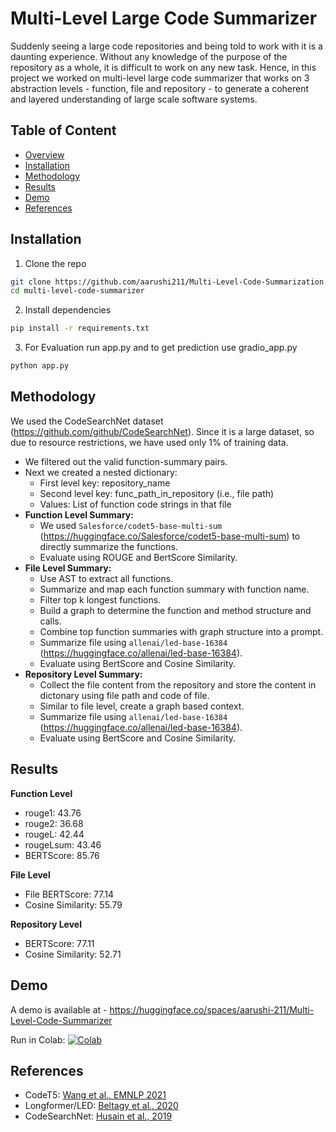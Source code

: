 # Multi-Level Large Code Summarizer
Suddenly seeing a large code repositories and being told to work with it is a daunting experience. Without any knowledge of the purpose of the repository as a whole, it is difficult to work on any new task. Hence, in this project we worked on multi-level large code summarizer that works on 3 abstraction levels - function, file and repository - to generate a coherent and layered understanding of large scale software systems. 

## Table of Content
- [Overview](#multi-level-large-code-summarizer)
- [Installation](#installation)
- [Methodology](#methodology)
- [Results](#results)
- [Demo](#demo)
- [References](#references)
## Installation
1. Clone the repo
```bash
git clone https://github.com/aarushi211/Multi-Level-Code-Summarization.git
cd multi-level-code-summarizer
```

2. Install dependencies
```bash
pip install -r requirements.txt
```

3. For Evaluation run app.py and to get prediction use gradio_app.py
```bash
python app.py
```

## Methodology
We used the CodeSearchNet dataset (https://github.com/github/CodeSearchNet). Since it is a large dataset, so due to resource restrictions, we have used only 1% of training data.
* We filtered out the valid function-summary pairs.
* Next we created a nested dictionary:
    * First level key: repository_name
    * Second level key: func_path_in_repository (i.e., file path)
    * Values: List of function code strings in that file
* **Function Level Summary:** 
    * We used `Salesforce/codet5-base-multi-sum` (https://huggingface.co/Salesforce/codet5-base-multi-sum) to directly summarize the functions. 
    * Evaluate using ROUGE and BertScore Similarity.
* **File Level Summary:**
    * Use AST to extract all functions.
    * Summarize and map each function summary with function name.
    * Filter top k longest functions.
    * Build a graph to determine the function and method structure and calls.
    * Combine top function summaries with graph structure into a prompt.
    * Summarize file using `allenai/led-base-16384` (https://huggingface.co/allenai/led-base-16384).
    * Evaluate using BertScore and Cosine Similarity.
* **Repository Level Summary:**
    * Collect the file content from the repository and store the content in dictonary using file path and code of file.
    * Similar to file level, create a graph based context.
    * Summarize file using `allenai/led-base-16384` (https://huggingface.co/allenai/led-base-16384).
    * Evaluate using BertScore and Cosine Similarity. 

## Results
**Function Level**
* rouge1: 43.76
* rouge2: 36.68
* rougeL: 42.44
* rougeLsum: 43.46
* BERTScore: 85.76

**File Level**
* File BERTScore: 77.14
* Cosine Similarity: 55.79

**Repository Level**
* BERTScore: 77.11
* Cosine Similarity: 52.71

## Demo
A demo is available at - https://huggingface.co/spaces/aarushi-211/Multi-Level-Code-Summarizer

Run in Colab: [![Colab](https://colab.research.google.com/assets/colab-badge.svg)](https://colab.research.google.com/drive/1Z4xXoZIthh28OXF2p95zYhcyXWXwXQ_-?usp=sharing)

## References
- CodeT5: [Wang et al., EMNLP 2021](https://arxiv.org/abs/2109.00859)
- Longformer/LED: [Beltagy et al., 2020](https://arxiv.org/abs/2004.05150)
- CodeSearchNet: [Husain et al., 2019](https://arxiv.org/abs/1909.09436)